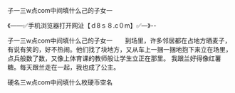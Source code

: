 子一三w点com中间填什么己的子女一

《——✅手机浏览器打开网沚【ｄ8ｓ８.c０m】✅—》--

子一三w点com中间填什么己的子女一　　到场里，许多邻居都在占地方晒麦子，有说有笑的，好不热闹。他们找了块地方，又从车上一捆一捆地抱下来立在场里，点兵般数了数，又像上体育课的教师般让学生立正在那里。
我跟兰好得像红薯糖。每天跟兰走在一起，我也成了公主。





硬名三w点com中间填什么枚硬币空名
